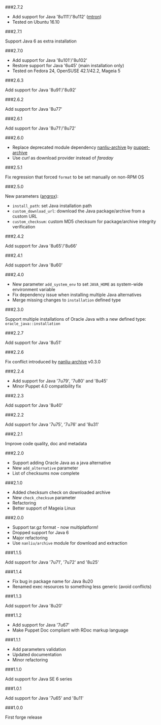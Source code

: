 ###2.7.2

* Add support for Java '8u111'/'8u112' ([mtron](https://github.com/mtron))
* Tested on Ubuntu 16.10

###2.7.1

Support Java 6 as extra installation

###2.7.0

* Add support for Java '8u101'/'8u102'
* Restore support for Java '6u45' (main installation only)
* Tested on Fedora 24, OpenSUSE 42.1/42.2, Mageia 5

###2.6.3

Add support for Java '8u91'/'8u92'

###2.6.2

Add support for Java '8u77'

###2.6.1

Add support for Java '8u71'/'8u72'

###2.6.0

* Replace deprecated module dependency [nanliu-archive](https://forge.puppetlabs.com/nanliu/archive) by [puppet-archive](https://forge.puppetlabs.com/puppet/archive)
* Use *curl* as download provider instead of *faraday*

###2.5.1

Fix regression that forced `format` to be set manually on non-RPM OS

###2.5.0

New parameters ([angrox](https://github.com/angrox)):
* `install_path`: set Java installation path
* `custom_download_url`: download the Java package/archive from a custom URL
* `custom_checksum`: custom MD5 checksum for package/archive integrity verification

###2.4.2

Add support for Java '8u65'/'8u66'

###2.4.1

Add support for Java '8u60'

###2.4.0

* New parameter `add_system_env` to set `JAVA_HOME` as system-wide environment variable
* Fix dependency issue when installing multiple Java alternatives
* Merge missing changes to `installation` defined type

###2.3.0

Support multiple installations of Oracle Java with a new defined type: `oracle_java::installation`

###2.2.7

Add support for Java '8u51'

###2.2.6

Fix conflict introduced by [nanliu-archive](https://forge.puppetlabs.com/nanliu/archive/changelog) v0.3.0

###2.2.4

* Add support for Java '7u79', '7u80' and '8u45'
* Minor Puppet 4.0 compatibility fix

###2.2.3

Add support for Java '8u40'

###2.2.2

Add support for Java '7u75', '7u76' and '8u31'

###2.2.1

Improve code quality, doc and metadata

###2.2.0

* Support adding Oracle Java as a java alternative
* New `add_alternative` parameter
* List of checksums now complete

###2.1.0

* Added checksum check on downloaded archive
* New `check_checksum` parameter
* Refactoring
* Better support of Mageia Linux

###2.0.0

* Support tar.gz format - now multiplatform!
* Dropped support for Java 6
* Major refactoring
* Use `nanliu/archive` module for download and extraction

###1.1.5

Add support for Java '7u71', '7u72' and '8u25'

###1.1.4

* Fix bug in package name for Java 8u20
* Renamed exec resources to something less generic (avoid conflicts)

###1.1.3

Add support for Java '8u20'

###1.1.2

* Add support for Java '7u67'
* Make Puppet Doc compliant with RDoc markup language

###1.1.1

* Add parameters validation
* Updated documentation
* Minor refactoring

###1.1.0

Add support for Java SE 6 series

###1.0.1

Add support for Java '7u65' and '8u11'

###1.0.0

First forge release
